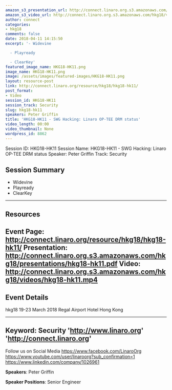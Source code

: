 ```yaml
---
amazon_s3_presentation_url: http://connect.linaro.org.s3.amazonaws.com/hkg18/presentations/hkg18-hk11.pdf
amazon_s3_video_url: http://connect.linaro.org.s3.amazonaws.com/hkg18/videos/hkg18-hk11.mp4
author: connect
categories:
- hkg18
comments: false
date: 2018-04-11 14:15:50
excerpt: '- Widevine

  - Playready

  - ClearKey'
featured_image_name: HKG18-HK11.png
image_name: HKG18-HK11.png
image: /assets/images/featured-images/HKG18-HK11.png
layout: resource-post
link: http://connect.linaro.org/resource/hkg18/hkg18-hk11/
post_format:
- Video
session_id: HKG18-HK11
session_track: Security
slug: hkg18-hk11
speakers: Peter Griffin
title: 'HKG18-HK11 - SWG Hacking: Linaro OP-TEE DRM status'
video_length: 00:00
video_thumbnail: None
wordpress_id: 8862
---
```


Session ID: HKG18-HK11
Session Name: HKG18-HK11 - SWG Hacking: Linaro OP-TEE DRM status
Speaker: Peter Griffin
Track: Security


## Session Summary
- Widevine
- Playready
- ClearKey

---------------------------------------------------
## Resources
Event Page: http://connect.linaro.org/resource/hkg18/hkg18-hk11/
Presentation: http://connect.linaro.org.s3.amazonaws.com/hkg18/presentations/hkg18-hk11.pdf
Video: http://connect.linaro.org.s3.amazonaws.com/hkg18/videos/hkg18-hk11.mp4
 ---------------------------------------------------
## Event Details
hkg18
19-23 March 2018
Regal Airport Hotel Hong Kong

---------------------------------------------------
Keyword: Security
'http://www.linaro.org'
'http://connect.linaro.org'
---------------------------------------------------
Follow us on Social Media
https://www.facebook.com/LinaroOrg
https://www.youtube.com/user/linaroorg?sub_confirmation=1
https://www.linkedin.com/company/1026961

**Speakers**: Peter Griffin

**Speaker Positions**: Senior Engineer
